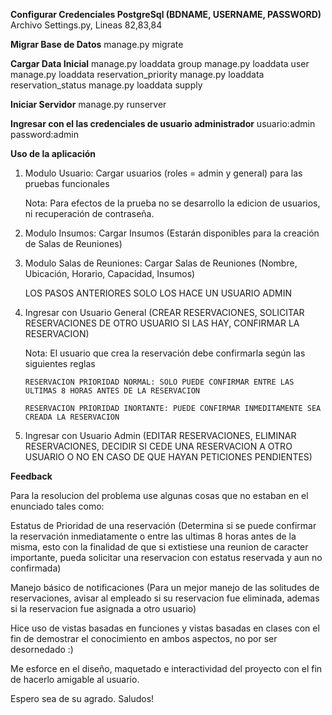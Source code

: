 **Configurar Credenciales PostgreSql (BDNAME, USERNAME, PASSWORD)**
 Archivo Settings.py, Lineas 82,83,84

**Migrar Base de Datos**
 manage.py migrate

**Cargar Data Inicial**
 manage.py loaddata group
 manage.py loaddata user
 manage.py loaddata reservation_priority
 manage.py loaddata reservation_status
 manage.py loaddata supply

**Iniciar Servidor**
 manage.py runserver

**Ingresar con el las credenciales de usuario administrador**
 usuario:admin
 password:admin

**Uso de la aplicación** 
 
 1. Modulo Usuario: Cargar usuarios (roles = admin y general) para las pruebas funcionales
 
	Nota: Para efectos de la prueba no se desarrollo la edicion de usuarios, ni recuperación de contraseña.

 2. Modulo Insumos: Cargar Insumos (Estarán disponibles para la creación de Salas de Reuniones)
 
 3. Modulo Salas de Reuniones: Cargar Salas de Reuniones (Nombre, Ubicación, Horario, Capacidad, Insumos)

	LOS PASOS ANTERIORES SOLO LOS HACE UN USUARIO ADMIN

 4. Ingresar con Usuario General (CREAR RESERVACIONES, SOLICITAR RESERVACIONES DE OTRO USUARIO SI LAS HAY, CONFIRMAR LA RESERVACION)
 
	Nota: El usuario que crea la reservación debe confirmarla según las siguientes reglas
	
		RESERVACION PRIORIDAD NORMAL: SOLO PUEDE CONFIRMAR ENTRE LAS ULTIMAS 8 HORAS ANTES DE LA RESERVACION
		
		RESERVACION PRIORIDAD INORTANTE: PUEDE CONFIRMAR INMEDITAMENTE SEA CREADA LA RESERVACION
 

 5. Ingresar con Usuario Admin (EDITAR RESERVACIONES, ELIMINAR RESERVACIONES, DECIDIR SI CEDE UNA RESERVACION A OTRO USUARIO O NO EN CASO DE QUE HAYAN PETICIONES PENDIENTES)

 
**Feedback**

 Para la resolucion del problema use algunas cosas que no estaban en el enunciado tales como:
 
 Estatus de Prioridad de una reservación (Determina si se puede confirmar la reservación inmediatamente o entre las ultimas 8 horas antes de la misma, esto con la finalidad de que si extistiese una reunion de caracter importante, pueda solicitar una reservacion con estatus reservada y aun no confirmada)
	
 Manejo básico de notificaciones (Para un mejor manejo de las solitudes de reservaciones, avisar al empleado si su reservacion fue eliminada, ademas si la reservacion fue asignada a otro usuario)
 
 Hice uso de vistas basadas en funciones y vistas basadas en clases con el fin de demostrar el conocimiento en ambos aspectos, no por ser desornedado :)
 
 Me esforce en el diseño, maquetado e interactividad del proyecto con el fin de hacerlo amigable al usuario.
 
 Espero sea de su agrado. Saludos!
